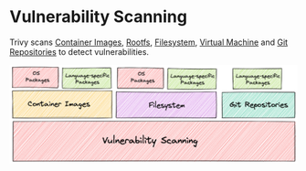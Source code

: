# Vulnerability Scanning

Trivy scans [Container Images][image], [Rootfs][rootfs], [Filesystem][fs], [Virtual Machine][vm] and [Git Repositories][repo] to detect vulnerabilities.

![vulnerability][vuln]

[image]: image.md
[rootfs]: rootfs.md
[fs]: filesystem.md
[repo]: git-repository.md
[vm]: virtual-machine.md
[vuln]: ../../../imgs/vulnerability.png
